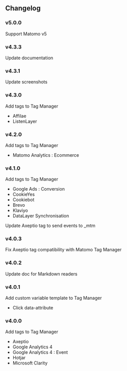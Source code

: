 ## Changelog

### v5.0.0

Support Matomo v5

### v4.3.3

Update documentation

### v4.3.1

Update screenshots

### v4.3.0

Add tags to Tag Manager

- Affilae
- ListenLayer

### v4.2.0

Add tags to Tag Manager

- Matomo Analytics : Ecommerce

### v4.1.0

Add tags to Tag Manager

- Google Ads : Conversion
- CookieYes
- Cookiebot
- Brevo
- Klaviyo
- DataLayer Synchronisation

Update Axeptio tag to send events to _mtm

### v4.0.3

Fix Axeptio tag compatibility with Matomo Tag Manager

### v4.0.2

Update doc for Markdown readers

### v4.0.1

Add custom variable template to Tag Manager

- Click data-attribute

### v4.0.0

Add tags to Tag Manager

- Axeptio
- Google Analytics 4
- Google Analytics 4 : Event
- Hotjar
- Microsoft Clarity
